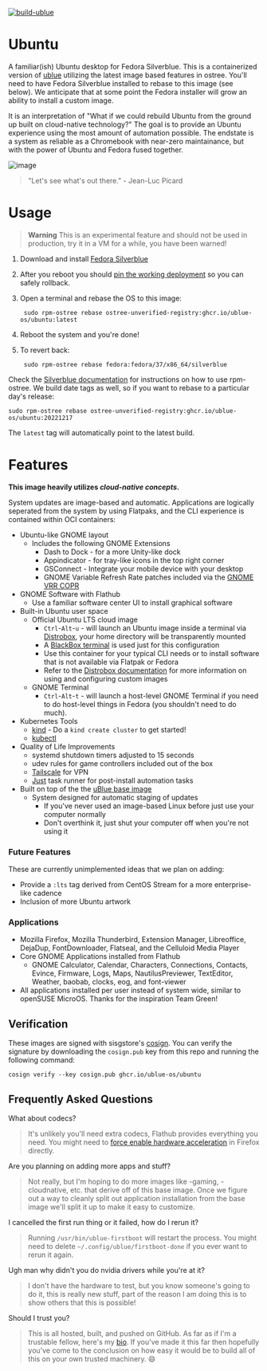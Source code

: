 [![build-ublue](https://github.com/ublue-os/ubuntu/actions/workflows/build.yml/badge.svg)](https://github.com/ublue-os/ubuntu/actions/workflows/build.yml)

# Ubuntu
A familiar(ish) Ubuntu desktop for Fedora Silverblue.
This is a containerized version of [ublue](https://ublue.it) utilizing the latest image based features in ostree.
You'll need to have Fedora Silverblue installed to rebase to this image (see below). 
We anticipate that at some point the Fedora installer will grow an ability to install a custom image. 

It is an interpretation of "What if we could rebuild Ubuntu from the ground up built on cloud-native technology?"
The goal is to provide an Ubuntu experience using the most amount of automation possible.
The endstate is a system as reliable as a Chromebook with near-zero maintainance, but with the power of Ubuntu and Fedora fused together. 

![image](https://user-images.githubusercontent.com/1264109/209229025-ad64ee88-50c1-4344-a5af-6e76da36b72f.png)

> "Let's see what's out there." - Jean-Luc Picard

# Usage

> **Warning** 
> This is an experimental feature and should not be used in production, try it in a VM for a while, you have been warned!

1. Download and install [Fedora Silverblue](https://silverblue.fedoraproject.org/download)
1. After you reboot you should [pin the working deployment](https://docs.fedoraproject.org/en-US/fedora-silverblue/faq/#_about_using_silverblue) so you can safely rollback. 
1. Open a terminal and rebase the OS to this image:

        sudo rpm-ostree rebase ostree-unverified-registry:ghcr.io/ublue-os/ubuntu:latest
        
1. Reboot the system and you're done!

1. To revert back:

        sudo rpm-ostree rebase fedora:fedora/37/x86_64/silverblue

Check the [Silverblue documentation](https://docs.fedoraproject.org/en-US/fedora-silverblue/) for instructions on how to use rpm-ostree. 
We build date tags as well, so if you want to rebase to a particular day's release:
  
    sudo rpm-ostree rebase ostree-unverified-registry:ghcr.io/ublue-os/ubuntu:20221217 

The `latest` tag will automatically point to the latest build. 

# Features

**This image heavily utilizes _cloud-native concepts_.** 

System updates are image-based and automatic. Applications are logically seperated from the system by using Flatpaks, and the CLI experience is contained within OCI containers: 

- Ubuntu-like GNOME layout
  - Includes the following GNOME Extensions
    - Dash to Dock - for a more Unity-like dock
    - Appindicator - for tray-like icons in the top right corner
    - GSConnect - Integrate your mobile device with your desktop
    - GNOME Variable Refresh Rate patches included via the [GNOME VRR COPR](https://copr.fedorainfracloud.org/coprs/kylegospo/gnome-vrr/)
- GNOME Software with Flathub
    - Use a familiar software center UI to install graphical software
- Built-in Ubuntu user space 
    - Official Ubuntu LTS cloud image 
      - `Ctrl`-`Alt`-`u` - will launch an Ubuntu image inside a terminal via [Distrobox](https://github.com/89luca89/distrobox), your home directory will be transparently mounted
      - A [BlackBox terminal](https://www.omgubuntu.co.uk/2022/07/blackbox-gtk4-terminal-emulator-for-gnome) is used just for this configuration
      - Use this container for your typical CLI needs or to install software that is not available via Flatpak or Fedora 
      - Refer to the [Distrobox documentation](https://distrobox.privatedns.org/#distrobox) for more information on using and configuring custom images
    - GNOME Terminal
      - `Ctrl`-`Alt`-`t` - will launch a host-level GNOME Terminal if you need to do host-level things in Fedora (you shouldn't need to do much).   
- Kubernetes Tools
    - [kind](https://kind.sigs.k8s.io/) - Do a `kind create cluster` to get started!
    - [kubectl](https://kubernetes.io/docs/reference/kubectl/)
- Quality of Life Improvements
    - systemd shutdown timers adjusted to 15 seconds
    - udev rules for game controllers included out of the box
    - [Tailscale](https://tailscale.com/) for VPN
    - [Just](https://github.com/casey/just) task runner for post-install automation tasks
- Built on top of the the [uBlue base image](https://github.com/ublue-os/base) 
  - System designed for automatic staging of updates
    - If you've never used an image-based Linux before just use your computer normally
    - Don't overthink it, just shut your computer off when you're not using it

### Future Features

These are currently unimplemented ideas that we plan on adding:

- Provide a `:lts` tag derived from CentOS Stream for a more enterprise-like cadence
- Inclusion of more Ubuntu artwork

### Applications

- Mozilla Firefox, Mozilla Thunderbird, Extension Manager, Libreoffice, DejaDup, FontDownloader, Flatseal, and the Celluloid Media Player
- Core GNOME Applications installed from Flathub
  - GNOME Calculator, Calendar, Characters, Connections, Contacts, Evince, Firmware, Logs, Maps, NautilusPreviewer, TextEditor, Weather, baobab, clocks, eog, and font-viewer
- All applications installed per user instead of system wide, similar to openSUSE MicroOS. Thanks for the inspiration Team Green!

## Verification

These images are signed with sisgstore's [cosign](https://docs.sigstore.dev/cosign/overview/). You can verify the signature by downloading the `cosign.pub` key from this repo and running the following command:

    cosign verify --key cosign.pub ghcr.io/ublue-os/ubuntu

## Frequently Asked Questions

What about codecs?

> It's unlikely you'll need extra codecs, Flathub provides everything you need. You might need to [force enable hardware acceleration](https://fedoraproject.org/wiki/Firefox_Hardware_acceleration#Web_page_rendering) in Firefox directly. 

Are you planning on adding more apps and stuff?

> Not really, but I'm hoping to do more images like -gaming, -cloudnative, etc. that derive off of this base image. Once we figure out a way to cleanly split out application installation from the base image we'll split it up to make it easy to customize.

I cancelled the first run thing or it failed, how do I rerun it?

> Running `/usr/bin/ublue-firstboot` will restart the process. You might need to delete `~/.config/ublue/firstboot-done` if you ever want to rerun it again.  

Ugh man why didn't you do nvidia drivers while you're at it?

> I don't have the hardware to test, but you know someone's going to do it, this is really new stuff, part of the reason I am doing this is to show others that this is possible!

Should I trust you?

> This is all hosted, built, and pushed on GitHub. As far as if I'm a trustable fellow, here's my [bio](https://www.ypsidanger.com/about/). If you've made it this far then hopefully you've come to the conclusion on how easy it would be to build all of this on your own trusted machinery. :smile:
